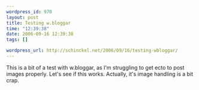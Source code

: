 ```yaml
--- 
wordpress_id: 970
layout: post
title: Testing w.bloggar
time: "12:39:38"
date: 2006-09-16 12:39:38
tags: []

wordpress_url: http://schinckel.net/2006/09/16/testing-wbloggar/
---
```

This is a bit of a test with w.bloggar, as I'm struggling to get ecto to post images properly. Let's see if this works. Actually, it's image handling is a bit crap. 
